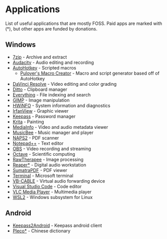 # Applications

List of useful applications that are mostly FOSS. Paid apps are marked with (*),
but other apps are funded by donations.

## Windows

* [7zip](https://www.7-zip.org/) - Archive and extract
* [Audacity](https://www.audacityteam.org/) - Audio editing and recording
* [AutoHotkey](https://www.autohotkey.com/) - Scripted macros
  * [Pulover's Macro Creator](https://www.macrocreator.com/) - Macro and script generator based off of AutoHotkey
* [DaVinci Resolve](https://www.blackmagicdesign.com/ca/products/davinciresolve) - Video editing and color grading
* [Ditto](https://github.com/sabrogden/Ditto) - Clipboard manager
* [Everything](https://www.voidtools.com/) - File indexing and search
* [GIMP](https://www.gimp.org/) - Image manipulation
* [HWiNFO](https://www.hwinfo.com/) - System information and diagnostics
* [IrfanView](https://www.irfanview.com/) - Graphic viewer
* [Keepass](https://keepass.info/) - Password manager
* [Krita](https://krita.org/en/) - Painting
* [MediaInfo](https://mediaarea.net/en/MediaInfo) - Video and audio metadata viewer
* [MusicBee](https://www.getmusicbee.com/) - Music manager and player
* [NAPS2](https://www.naps2.com/) - PDF scanner
* [Notepad++](https://notepad-plus-plus.org/) - Text editor
* [OBS](https://obsproject.com/) - Video recording and streaming
* [Octave](https://octave.org/) - Scientific computing
* [RawTherapee](https://www.rawtherapee.com/) - Image processing
* [Reaper*](https://www.reaper.fm/index.php) - Digital audio workstation
* [SumatraPDF](https://www.sumatrapdfreader.org/free-pdf-reader) - PDF viewer
* [Terminal](https://github.com/microsoft/terminal) - Microsoft terminal
* [VB-CABLE](https://vb-audio.com/Cable/) - Virtual audio forwarding device
* [Visual Studio Code](https://code.visualstudio.com/) - Code editor
* [VLC Media Player](https://www.videolan.org/) - Multimedia player
* [WSL2](https://learn.microsoft.com/en-us/windows/wsl/install) - Windows subsystem for Linux

## Android

* [Keepass2Android](https://github.com/PhilippC/keepass2android) - Keepass android client
* [Pleco*](https://www.pleco.com/) - Chinese dictionary
